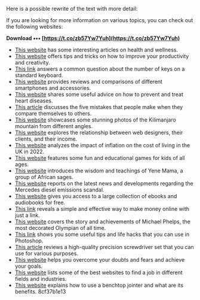 Here is a possible rewrite of the text with more detail:
  
If you are looking for more information on various topics, you can check out the following websites:
 
**Download ••• [https://t.co/zb57Yw7Yuh](https://t.co/zb57Yw7Yuh)**


  
- [This website](https://www.example.com/?p=5&t=58624) has some interesting articles on health and wellness.
- [This website](https://www.example.com/?p=-79051) offers tips and tricks on how to improve your productivity and creativity.
- [This link](https://www.example.com/how-many-keys-are-on-a-microsoft-windows-standard-keyboard/#comment-187724) answers a common question about the number of keys on a standard keyboard.
- [This website](https://www.example.com/hoi-dap-ve-dien-thoai/#comment-18376) provides reviews and comparisons of different smartphones and accessories.
- [This website](https://www.example.com/how-to-prevent-a-heart-attack/#comment-23118) shares some useful advice on how to prevent and treat heart diseases.
- [This article](https://www.example.com/web-designer-jobs-in-mango-people-shop-noida/#comment-175994) discusses the five mistakes that people make when they compare themselves to others.
- [This website](https://www.example.com/view-of-kilimanjaro-from-tsavo-west/#comment-1420433) showcases some stunning photos of the Kilimanjaro mountain from different angles.
- [This website](https://www.example.com/web-designers-clients-and-money/#comment-158830) explores the relationship between web designers, their clients, and their income.
- [This website](https://www.example.com/uk-inflation-how-high-could-cost-of-living-rise-in-2022/#comment-33746) analyzes the impact of inflation on the cost of living in the UK in 2022.
- [This website](https://www.example.com/?_id=98#comment-55750) features some fun and educational games for kids of all ages.
- [This website](https://www.example.com/les-sages-africains-tallart-group-presente-les-sagesses-de-yene-mama/#comment-16822) introduces the wisdom and teachings of Yene Mama, a group of African sages.
- [This website](https://www.example.com/news/mercedes-diesel-emissions/comment-page-2#comment-953) reports on the latest news and developments regarding the Mercedes diesel emissions scandal.
- [This website](https://www.example.com/?p=-813598) gives you access to a large collection of ebooks and audiobooks for free.
- [This link](https://www.example.com/how-to-make-money-with-a-link/#comment-196593) reveals a simple and effective way to make money online with just a link.
- [This website](https://www.example.com/michael-phelps-sprinter-moze-na-londyn-2012/#comment-52332) covers the story and achievements of Michael Phelps, the most decorated Olympian of all time.
- [This link](https://www.example.com/useful-tips-and-life-hacks-in-photoshop/#comment-158823) shows you some useful tips and life hacks that you can use in Photoshop.
- [This article](https://www.example.com/precision-screwdriver-set/#comment-385239) reviews a high-quality precision screwdriver set that you can use for various purposes.
- [This website](https://www.example.com/bez-somnenij/#comment_324306) helps you overcome your doubts and fears and achieve your goals.
- [This website](https://www.example.com/bolotnaja_KM7672/#comment_336700) lists some of the best websites to find a job in different fields and industries.
- [This website](https://www.example.com/benchtop-jointer/#comment-291518) explains how to use a benchtop jointer and what are its benefits. 8cf37b1e13


